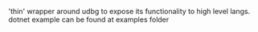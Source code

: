 'thin' wrapper around udbg to expose its functionality to high level langs.
dotnet example can be found at examples folder
